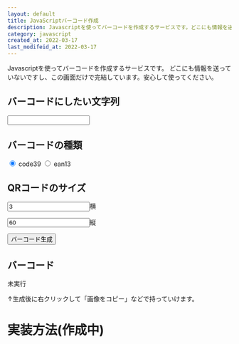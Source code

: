 ```yaml
---
layout: default
title: JavaScriptバーコード作成
description: Javascriptを使ってバーコードを作成するサービスです。どこにも情報を送っていないですし、この画面だけで完結しています。安心して使ってください。
category: javascript
created_at: 2022-03-17
last_modifeid_at: 2022-03-17
---
```


<script src="https://cdn.jsdelivr.net/gh/mtaketani113/jquery-barcode@master/jquery-barcode.js"></script> 
<script type="text/JavaScript">

  $(function(){   
    $("#barcodeCreateButton").click(function(){
      let barcodeText = $("#barcode-text").val();
      let width = $("#width").val();
      let height = $("#height").val();
      let barcodeType = $('input:radio[name="barcodeType"]:checked').val();
      $("#img-barcord").html("");
      $("#img-barcord").barcode(barcodeText, barcodeType,{barWidth:width, barHeight:height,output:"css"});
    });

    $("#barcode-text,").keypress(function(e){
      if(e.which == 13){
        $("#barcodeCreateButton").click();
      }
    });
  });

</script>

Javascriptを使ってバーコードを作成するサービスです。
どこにも情報を送っていないですし、この画面だけで完結しています。安心して使ってください。

## バーコードにしたい文字列

<input type="text" id="barcode-text"/>

## バーコードの種類

<input type="radio" name="barcodeType" id="code39" checked="checked" value="code39"/>
<label for="code39">code39</label>

<input type="radio" name="barcodeType" id="ean13" value="ean13"/>
<label for="ean13">ean13</label>

## QRコードのサイズ

<input type="text" id="width" value="3"/>横

<input type="text" id="height" value="60"/>縦

<input type="button" id="barcodeCreateButton" value="バーコード生成"/>

## バーコード

<div id="img-barcord">
未実行
</div>

↑生成後に右クリックして「画像をコピー」などで持っていけます。

# 実装方法(作成中)